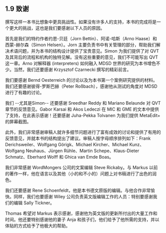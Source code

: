 ## 1.9 致谢
撰写这样一本书比想象中更具挑战性。如果没有许多人的支持，本书的完成将是一个更大的挑战，这也是我们要感谢以下人员的原因。

首先是我们的特约作者约恩-贝廷（Jorn Bettin）、阿诺-哈斯（Arno Haase）和西蒙-赫尔森（Simon Helsen）。Jorn 主要负责书中有关管理的部分，帮助我们解决术语问题，并为本书的结构设计提供了宝贵意见。Simon 为我们提供了对 QVT 及其背后的流程和机构的独特见解。没有这些重要的意见，我们不可能写出 QVT 这一章。Arno 对解释器 (interpreters) 如何融入 MDSD 世界的研究为本书增色不少。当然，我们还要感谢 Krzysztof Czarnecki 撰写的精彩前言。

我们要感谢 Bernd Oesterreich 的讨论以及为本书第一个案例研究提供的材料。我们还要感谢彼得-罗斯巴赫（Peter Roßbach），感谢他从测试的角度对 MDSD 进行了有趣的讨论。

我们 --尤其是Simon-- 还要感谢 Sreedhar Reddy 和 Mariano Belaunde 对 QVT 章节的反馈意见。Gabor Karsai 和 Akos Ledeczi 在 MIC 和 GME 的文本中提供了支持，在此表示感谢！还要感谢 Juha-Pekka Tolvanen 为我们提供 MetaEdit+ 的屏幕截图。

此外，我们非常感谢审稿人就许多细节问题进行了富有成效的讨论和提供了有用的反馈意见，并就本书的结构提出了建议。审稿人按字母顺序排列如下：Frank Derichsweiler、Wolfgang Görigk、Michael Kircher、Michael Kunz、Wolfgang Neuhaus、Jürgen Rühle、Martin Schepe、Klaus-Dieter Schmatz、Eberhard Wolff 和 Ghica van Emde Boas。

我们非常感谢 WordMongers 公司的文案编辑 Steve Rickaby。与 Markus 以前的著作一样，他在语言以及其他（小的和不小的）问题上对书稿进行了出色的润色。

我们还要感谢 Rene Schoenfeldt，他是本书德文原版的编辑。与他合作非常愉快。同样，我们也要感谢 Wiley 公司负责英文版编辑工作的人员：特别要感谢我们的编辑 Sally Tickner。

Thomas 希望对 Markus 表示感谢，感谢他为英文版的更新所付出的大量工作和时间。他还要特别感谢他的妻子 Anja 和孩子们，他们给予了他所需的支持，并以体贴的方式给予了他极大的帮助。
